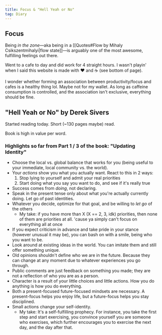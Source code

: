 ```yaml
---
title: Focus & "Hell Yeah or No"
tag: Diary
---
```

## Focus
Being *in the zone*—aka being in a [[Quotes#Flow by Mihaly Csikszentmihalyi|flow state]]—is arguably one of the most awesome, fulfilling feelings out there.

Went to a cafe to day and did work for 4 straight hours. I wasn't playin' when I said this website is made with ❤️ and ☕️ (see bottom of page).

I wonder whether forming an association between productivity/focus and cafes is a healthy thing lol. Maybe not for my wallet. As long as caffeine consumption is controlled, and the association isn't exclusive, everything should be fine.

## "Hell Yeah or No" by Derek Sivers
Started reading today. Short (~130 pages maybe) read.

Book is high in value per word. 

### Highlights so far from Part 1 / 3 of the book: "Updating Identity"
- Choose the local vs. global balance that works for you (being useful to your immediate, local community vs. the world).
- Your *actions* show you what you actually want. React to this in 2 ways:
	1. Stop lying to yourself and admit your real priorities
	2. Start doing what you say you want to do, and see if it's really true
- Success comes from *doing*, not declaring.
- Speak in the present tense only about what you're actually currently doing. Let go of past identities.
- Whatever you decide, optimize for that goal, and be willing to *let go* of the others
	- My take: if you have more than X (X == 2, 3, idk) priorities, then none of them are priorities at all. 'cause ya simply can't focus on everything all at once
- If you expect criticism in advance and take pride in your stance (however unusual it may be), you can bash on with a smile, being who you want to be.
- Look around at existing ideas in the world. You can imitate them and still offer something unique.
- Old opinions shouldn't define who we are in the future. Because they can change at any moment due to whatever experiences you go through.
- Public comments are just feedback on something you made; they are not a reflection of who you are as a person.
- Character is a result of your little choices and little actions. How you do anything is how you do everything.
- Both a present-focused future-focused mindsets are necessary. A present-focus helps you enjoy life, but a future-focus helps you stay disciplined.
- Small actions change your self-identity. 
	- My take: It's a self-fulfilling prophecy. For instance, you take the first step and start exercising, you convince yourself you are someone who exercises, which further encourages you to exercise the next day, and the day after that.